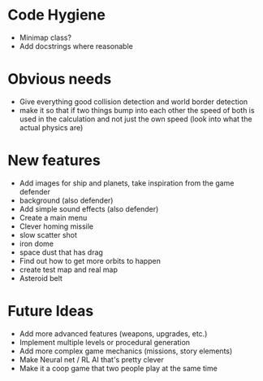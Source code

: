 # Code Hygiene
- Minimap class?
- Add docstrings where reasonable


# Obvious needs
- Give everything good collision detection and world border detection
- make it so that if two things bump into each other the speed of both is used in the calculation and not just the own speed (look into what the actual physics are)


# New features
- Add images for ship and planets, take inspiration from the game defender
- background (also defender)
- Add simple sound effects (also defender)
- Create a main menu
- Clever homing missile
- slow scatter shot
- iron dome
- space dust that has drag
- Find out how to get more orbits to happen
- create test map and real map
- Asteroid belt


# Future Ideas
- Add more advanced features (weapons, upgrades, etc.)
- Implement multiple levels or procedural generation
- Add more complex game mechanics (missions, story elements)
- Make Neural net / RL AI that's pretty clever
- Make it a coop game that two people play at the same time